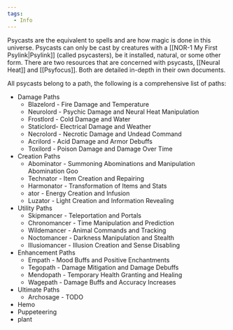 ```yaml
---
tags:
  - Info
---
```

Psycasts are the equivalent to spells and are how magic is done in this universe. Psycasts can only be cast by creatures with a [[NOR-1 My First Psylink|Psylink]] (called psycasters), be it installed, natural, or some other form. There are two resources that are concerned with psycasts, [[Neural Heat]] and [[Psyfocus]]. Both are detailed in-depth in their own documents. 

All psycasts belong to a path, the following is a comprehensive list of paths:
- Damage Paths
	- Blazelord - Fire Damage and Temperature
	- Neurolord - Psychic Damage and Neural Heat Manipulation
	- Frostlord - Cold Damage and Water
	- Staticlord- Electrical Damage and Weather
	- Necrolord - Necrotic Damage and Undead Command
	- Acrilord - Acid Damage and Armor Debuffs
	- Toxilord - Poison Damage and Damage Over Time
- Creation Paths
	- Abominator - Summoning Abominations and Manipulation Abomination Goo
	- Technator - Item Creation and Repairing
	- Harmonator - Transformation of Items and Stats
	- ator - Energy Creation and Infusion
	- Luzator - Light Creation and Information Revealing
- Utility Paths
	- Skipmancer - Teleportation and Portals
	- Chronomancer - Time Manipulation and Prediction
	- Wildemancer - Animal Commands and Tracking
	- Noctomancer - Darkness Manipulation and Stealth
	- Illusiomancer - Illusion Creation and Sense Disabling
- Enhancement Paths
	- Empath - Mood Buffs and Positive Enchantments
	- Tegopath - Damage Mitigation and Damage Debuffs
	- Mendopath - Temporary Health Granting and Healing
	- Wagepath - Damage Buffs and Accuracy Increases
- Ultimate Paths
	- Archosage - TODO
- Hemo
- Puppeteering 
- plant


